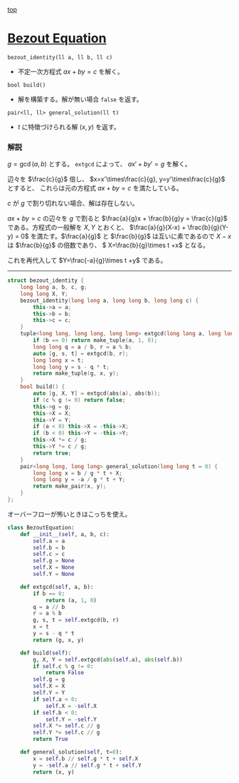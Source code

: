 [top](../README.md)

# [Bezout Equation](./bezout_identity.cpp)

`bezout_identity(ll a, ll b, ll c)`
- 不定一次方程式 $ax + by = c$ を解く。

`bool build()`
- 解を構築する。解が無い場合 `false` を返す。

`pair<ll, ll> general_solution(ll t)`
- $t$ に特徴づけられる解 $(x, y)$ を返す。

### 解説

$g=\gcd(a,b)$ とする。
`extgcd` によって、 $ax' + by' = g$ を解く。

辺々を $\frac{c}{g}$ 倍し、 $x=x'\times\frac{c}{g}, y=y'\times\frac{c}{g}$ とすると、
これらは元の方程式 $ax + by = c$ を満たしている。

$c$ が $g$ で割り切れない場合、解は存在しない。

$ax + by = c$ の辺々を $g$ で割ると $\frac{a}{g}x + \frac{b}{g}y = \frac{c}{g}$ である。方程式の一般解を $X,Y$ とおくと、
$\frac{a}{g}(X-x) + \frac{b}{g}(Y-y) = 0$ を満たす。$\frac{a}{g}$ と $\frac{b}{g}$ は互いに素であるので $X-x$ は $\frac{b}{g}$ の倍数であり、
$ X=\frac{b}{g}\times t +x$ となる。

これを再代入して $Y=\frac{-a}{g}\times t +y$ である。

---

```cpp
struct bezout_identity {
    long long a, b, c, g;
    long long X, Y;
    bezout_identity(long long a, long long b, long long c) {
        this->a = a;
        this->b = b;
        this->c = c;
    }
    tuple<long long, long long, long long> extgcd(long long a, long long b) {
        if (b == 0) return make_tuple(a, 1, 0);
        long long q = a / b, r = a % b;
        auto [g, s, t] = extgcd(b, r);
        long long x = t;
        long long y = s - q * t;
        return make_tuple(g, x, y);
    }
    bool build() {
        auto [g, X, Y] = extgcd(abs(a), abs(b));
        if (c % g != 0) return false;
        this->g = g;
        this->X = X;
        this->Y = Y;
        if (a < 0) this->X = -this->X;
        if (b < 0) this->Y = -this->Y;
        this->X *= c / g;
        this->Y *= c / g;
        return true;
    }
    pair<long long, long long> general_solution(long long t = 0) {
        long long x = b / g * t + X;
        long long y = -a / g * t + Y;
        return make_pair(x, y);
    }
};


```

オーバーフローが怖いときはこっちを使え。

```python
class BezoutEquation:
    def __init__(self, a, b, c):
        self.a = a
        self.b = b
        self.c = c
        self.g = None
        self.X = None
        self.Y = None

    def extgcd(self, a, b):
        if b == 0:
            return (a, 1, 0)
        q = a // b
        r = a % b
        g, s, t = self.extgcd(b, r)
        x = t
        y = s - q * t
        return (g, x, y)

    def build(self):
        g, X, Y = self.extgcd(abs(self.a), abs(self.b))
        if self.c % g != 0:
            return False
        self.g = g
        self.X = X
        self.Y = Y
        if self.a < 0:
            self.X = -self.X
        if self.b < 0:
            self.Y = -self.Y
        self.X *= self.c // g
        self.Y *= self.c // g
        return True

    def general_solution(self, t=0):
        x = self.b // self.g * t + self.X
        y = -self.a // self.g * t + self.Y
        return (x, y)
```